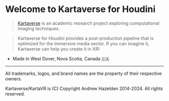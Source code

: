 # Welcome to Kartaverse for Houdini

> [Kartaverse](https://github.com/kartaverse) is an academic research project exploring computational imaging techniques.

> Kartaverse for Houdini provides a post-production pipeline that is optimized for the immersive media sector. If you can imagine it, Kartaverse can help you create it in XR!

- Made in West Dover, Nova Scotia, Canada 🇨🇦

-------------------------

All trademarks, logos, and brand names are the property of their respective owners.

Kartaverse/KartaVR is (C) Copyright Andrew Hazelden 2014-2024. All rights reserved.
